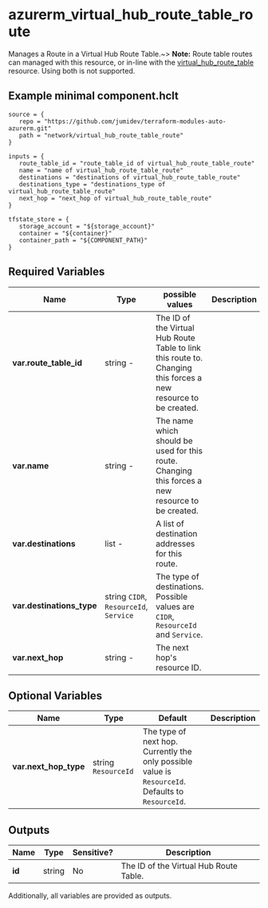 # azurerm_virtual_hub_route_table_route

Manages a Route in a Virtual Hub Route Table.~> **Note:** Route table routes can managed with this resource, or in-line with the [virtual_hub_route_table](virtual_hub_route_table.html) resource. Using both is not supported.

## Example minimal component.hclt

```hcl
source = {
   repo = "https://github.com/jumidev/terraform-modules-auto-azurerm.git" 
   path = "network/virtual_hub_route_table_route" 
}

inputs = {
   route_table_id = "route_table_id of virtual_hub_route_table_route" 
   name = "name of virtual_hub_route_table_route" 
   destinations = "destinations of virtual_hub_route_table_route" 
   destinations_type = "destinations_type of virtual_hub_route_table_route" 
   next_hop = "next_hop of virtual_hub_route_table_route" 
}

tfstate_store = {
   storage_account = "${storage_account}" 
   container = "${container}" 
   container_path = "${COMPONENT_PATH}" 
}

```

## Required Variables

| Name | Type |  possible values |  Description |
| ---- | --------- |  ----------- | ----------- |
| **var.route_table_id** | string  -  |  The ID of the Virtual Hub Route Table to link this route to. Changing this forces a new resource to be created. | 
| **var.name** | string  -  |  The name which should be used for this route. Changing this forces a new resource to be created. | 
| **var.destinations** | list  -  |  A list of destination addresses for this route. | 
| **var.destinations_type** | string  `CIDR`, `ResourceId`, `Service`  |  The type of destinations. Possible values are `CIDR`, `ResourceId` and `Service`. | 
| **var.next_hop** | string  -  |  The next hop's resource ID. | 

## Optional Variables

| Name | Type |  Default  |  Description |
| ---- | --------- |  ----------- | ----------- |
| **var.next_hop_type** | string  `ResourceId`  |  The type of next hop. Currently the only possible value is `ResourceId`. Defaults to `ResourceId`. | 



## Outputs

| Name | Type | Sensitive? | Description |
| ---- | ---- | --------- | --------- |
| **id** | string | No  | The ID of the Virtual Hub Route Table. | 

Additionally, all variables are provided as outputs.
